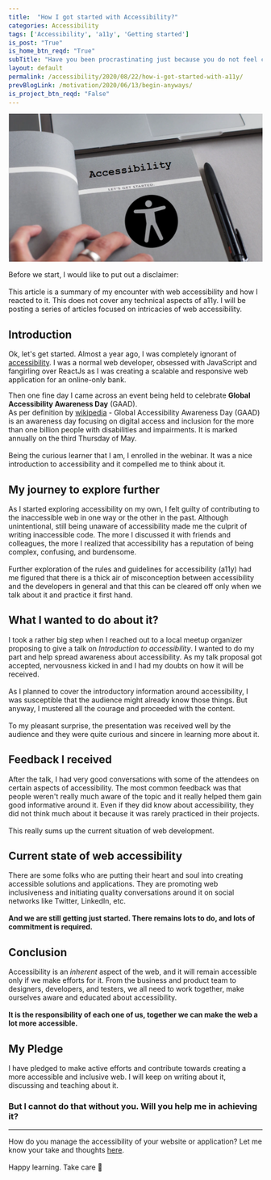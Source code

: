 ```yaml
---
title:  "How I got started with Accessibility?"
categories: Accessibility
tags: ['Accessibility', 'a11y', 'Getting started']
is_post: "True"
is_home_btn_reqd: "True"
subTitle: "Have you been procrastinating just because you do not feel confident enough? If yes, then this post is for you. I am here to tell you, to motivate you, to push you to get started anyways. Do not bother about the results, just go for it."
layout: default
permalink: /accessibility/2020/08/22/how-i-got-started-with-a11y/
prevBlogLink: /motivation/2020/06/13/begin-anyways/
is_project_btn_reqd: "False"
---
```


<img src="../assets/images/a11y-blog-1.PNG" alt="" />

Before we start, I would like to put out a disclaimer:
<br /><br />
This article is a summary of my encounter with web accessibility and how I reacted to it. This does not cover any technical aspects of a11y. 
I will be posting a series of articles focused on intricacies of web accessibility.  

## Introduction
Ok, let's get started.
Almost a year ago, I was completely ignorant of [accessibility](https://www.w3.org/standards/webdesign/accessibility). I was a normal web developer, obsessed with JavaScript and fangirling over ReactJs as I was creating a scalable and responsive web application for an online-only bank. 

Then one fine day I came across an event being held to celebrate **Global Accessibility Awareness Day** (GAAD). 
<br />
As per definition by [wikipedia](https://en.wikipedia.org/wiki/Global_Accessibility_Awareness_Day) - 
Global Accessibility Awareness Day (GAAD) is an awareness day focusing on digital access and inclusion for the more than one billion people with disabilities and impairments. It is marked annually on the third Thursday of May. 
<br /><br />
Being the curious learner that I am, I enrolled in the webinar. It was a nice introduction to accessibility and it compelled me to think about it. 

## My journey to explore further
As I started exploring accessibility on my own, I felt guilty of contributing to the inaccessible web in one way or the other in the past. 
Although unintentional, still being unaware of accessibility made me the culprit of writing inaccessible code. 
The more I discussed it with friends and colleagues, the more I realized that accessibility has a reputation of being complex, confusing, and burdensome. 
<br /><br />
Further exploration of the rules and guidelines for accessibility (a11y) had me figured that there is a thick air of misconception between accessibility and the developers in general and that this can be cleared off only when we talk about it and practice it first hand.

## What I wanted to do about it?
I took a rather big step when I reached out to a local meetup organizer proposing to give a talk on *Introduction to accessibility*. I wanted to do my part and help spread awareness about accessibility. 
As my talk proposal got accepted, nervousness kicked in and I had my doubts on how it will be received. 
<br /><br />
As I planned to cover the introductory information around accessibility, I was susceptible that the audience might already know those things.
But anyway, I mustered all the courage and proceeded with the content. 
<br /><br />
To my pleasant surprise, the presentation was received well by the audience and they were quite curious and sincere in learning more about it. 

## Feedback I received
After the talk, I had very good conversations with some of the attendees on certain aspects of accessibility. 
The most common feedback was that people weren't really much aware of the topic and it really helped them gain good informative around it. 
Even if they did know about accessibility, they did not think much about it because it was rarely practiced in their projects. 
<br /><br />
This really sums up the current situation of web development. 

## Current state of web accessibility
There are some folks who are putting their heart and soul into creating accessible solutions and applications. 
They are promoting web inclusiveness and initiating quality conversations around it on social networks like Twitter, LinkedIn, etc. 
<br /><br />
**And we are still getting just started. There remains lots to do, and lots of commitment is required.** 

## Conclusion
Accessibility is an *inherent* aspect of the web, and it will remain accessible only if we make efforts for it. 
From the business and product team to designers, developers, and testers, we all need to work together, make ourselves aware and educated about accessibility. 
<br /><br />
**It is the responsibility of each one of us, together we can make the web a lot more accessible.**


## My Pledge
I have pledged to make active efforts and contribute towards creating a more accessible and inclusive web. I will keep on writing about it, discussing and teaching about it. 

### But I cannot do that without you. Will you help me in achieving it?

-------------------------------------------------

How do you manage the accessibility of your website or application? Let me know your take and thoughts [here](https://anuk79.netlify.app/contact_me/).
<br /><br />
Happy learning. Take care 🙌
<br /><br />
